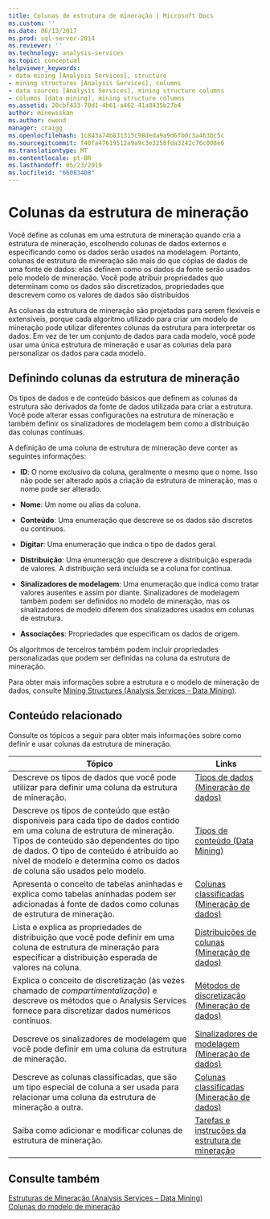 ```yaml
---
title: Colunas de estrutura de mineração | Microsoft Docs
ms.custom: ''
ms.date: 06/13/2017
ms.prod: sql-server-2014
ms.reviewer: ''
ms.technology: analysis-services
ms.topic: conceptual
helpviewer_keywords:
- data mining [Analysis Services], structure
- mining structures [Analysis Services], columns
- data sources [Analysis Services], mining structure columns
- columns [data mining], mining structure columns
ms.assetid: 20cbf433-70d1-4b61-a462-41a8435b27b4
author: minewiskan
ms.author: owend
manager: craigg
ms.openlocfilehash: 1c843a74b831315c98deda9a9d6fb0c3a463bc5c
ms.sourcegitcommit: f40fa47619512a9a9c3e3258fda3242c76c008e6
ms.translationtype: MT
ms.contentlocale: pt-BR
ms.lasthandoff: 05/23/2019
ms.locfileid: "66083408"
---
```

# <a name="mining-structure-columns"></a>Colunas da estrutura de mineração
  Você define as colunas em uma estrutura de mineração quando cria a estrutura de mineração, escolhendo colunas de dados externos e especificando como os dados serão usados na modelagem. Portanto, colunas de estrutura de mineração são mais do que cópias de dados de uma fonte de dados: elas definem como os dados da fonte serão usados pelo modelo de mineração. Você pode atribuir propriedades que determinam como os dados são discretizados, propriedades que descrevem como os valores de dados são distribuídos  
  
 As colunas da estrutura de mineração são projetadas para serem flexíveis e extensíveis, porque cada algoritmo utilizado para criar um modelo de mineração pode utilizar diferentes colunas da estrutura para interpretar os dados. Em vez de ter um conjunto de dados para cada modelo, você pode usar uma única estrutura de mineração e usar as colunas dela para personalizar os dados para cada modelo.  
  
## <a name="defining-mining-structure-columns"></a>Definindo colunas da estrutura de mineração  
 Os tipos de dados e de conteúdo básicos que definem as colunas da estrutura são derivados da fonte de dados utilizada para criar a estrutura. Você pode alterar essas configurações na estrutura de mineração e também definir os sinalizadores de modelagem bem como a distribuição das colunas contínuas.  
  
 A definição de uma coluna de estrutura de mineração deve conter as seguintes informações:  
  
-   **ID**: O nome exclusivo da coluna, geralmente o mesmo que o nome. Isso não pode ser alterado após a criação da estrutura de mineração, mas o nome pode ser alterado.  
  
-   **Nome**: Um nome ou alias da coluna.  
  
-   **Conteúdo**: Uma enumeração que descreve se os dados são discretos ou contínuos.  
  
-   **Digitar**: Uma enumeração que indica o tipo de dados geral.  
  
-   **Distribuição**: Uma enumeração que descreve a distribuição esperada de valores. A distribuição será incluída se a coluna for contínua.  
  
-   **Sinalizadores de modelagem**: Uma enumeração que indica como tratar valores ausentes e assim por diante. Sinalizadores de modelagem também podem ser definidos no modelo de mineração, mas os sinalizadores de modelo diferem dos sinalizadores usados em colunas de estrutura.  
  
-   **Associações**: Propriedades que especificam os dados de origem.  
  
 Os algoritmos de terceiros também podem incluir propriedades personalizadas que podem ser definidas na coluna da estrutura de mineração.  
  
 Para obter mais informações sobre a estrutura e o modelo de mineração de dados, consulte [Mining Structures &#40;Analysis Services - Data Mining&#41;](mining-structures-analysis-services-data-mining.md).  
  
## <a name="related-content"></a>Conteúdo relacionado  
 Consulte os tópicos a seguir para obter mais informações sobre como definir e usar colunas da estrutura de mineração.  
  
|Tópico|Links|  
|-----------|-----------|  
|Descreve os tipos de dados que você pode utilizar para definir uma coluna da estrutura de mineração.|[Tipos de dados &#40;Mineração de dados&#41;](data-types-data-mining.md)|  
|Descreve os tipos de conteúdo que estão disponíveis para cada tipo de dados contido em uma coluna de estrutura de mineração. Tipos de conteúdo são dependentes do tipo de dados. O tipo de conteúdo é atribuído ao nível de modelo e determina como os dados de coluna são usados pelo modelo.|[Tipos de conteúdo &#40;Data Mining&#41;](content-types-data-mining.md)|  
|Apresenta o conceito de tabelas aninhadas e explica como tabelas aninhadas podem ser adicionadas à fonte de dados como colunas de estrutura de mineração.|[Colunas classificadas &#40;Mineração de dados&#41;](classified-columns-data-mining.md)|  
|Lista e explica as propriedades de distribuição que você pode definir em uma coluna de estrutura de mineração para especificar a distribuição esperada de valores na coluna.|[Distribuições de colunas &#40;Mineração de dados&#41;](column-distributions-data-mining.md)|  
|Explica o conceito de discretização (às vezes chamado de *compartimentalização*) e descreve os métodos que o Analysis Services fornece para discretizar dados numéricos contínuos.|[Métodos de discretização &#40;Mineração de dados&#41;](discretization-methods-data-mining.md)|  
|Descreve os sinalizadores de modelagem que você pode definir em uma coluna da estrutura de mineração.|[Sinalizadores de modelagem &#40;Mineração de dados&#41;](modeling-flags-data-mining.md)|  
|Descreve as colunas classificadas, que são um tipo especial de coluna a ser usada para relacionar uma coluna da estrutura de mineração a outra.|[Colunas classificadas &#40;Mineração de dados&#41;](classified-columns-data-mining.md)|  
|Saiba como adicionar e modificar colunas de estrutura de mineração.|[Tarefas e instruções da estrutura de mineração](mining-structure-tasks-and-how-tos.md)|  
  
## <a name="see-also"></a>Consulte também  
 [Estruturas de Mineração &#40;Analysis Services – Data Mining&#41;](mining-structures-analysis-services-data-mining.md)   
 [Colunas do modelo de mineração](mining-model-columns.md)  
  
  
